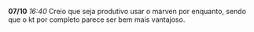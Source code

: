 **07/10**
*16:40*
   Creio que seja produtivo usar o marven por enquanto, sendo que o kt por completo parece ser bem mais vantajoso.